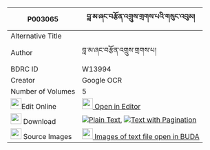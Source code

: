 |P003065|བླ་མ་ཞང་བརྩོན་འགྲུས་གྲགས་པའི་གསུང་འབུམ། 
| --- | --- 
|Alternative Title |
|Author| བླ་མ་ཞང་བརྩོན་འགྲུས་གྲགས་པ།
|BDRC ID | W13994
|Creator | Google OCR
|Number of Volumes| 5
|<img width="25" src="https://img.icons8.com/color/25/000000/edit-property.png">Edit Online| [<img width="25" src="https://avatars.githubusercontent.com/u/45091458?s=200&v=4"> Open in Editor](http://editor.openpecha.org/P003065)
|<img width="25" src="https://img.icons8.com/fluent/48/000000/download-2.png"/>  Download | [![](https://img.icons8.com/color/20/000000/txt.png)Plain Text](https://github.com/Openpecha/P003065/releases/download/v2/lama_shyang_tsondru_drakpa_i_s_plain_P003065.zip), [![](https://img.icons8.com/color/20/000000/txt.png)Text with Pagination](https://github.com/Openpecha/P003065/releases/download/v2/lama_shyang_tsondru_drakpa_i_s_pages_P003065.zip)
|<img width="25" src="https://img.icons8.com/plasticine/100/000000/pictures-folder.png"/>  Source Images | [<img width="25" src="https://library.bdrc.io/icons/BUDA-small.svg"> Images of text file open in BUDA](https://library.bdrc.io/show/bdr:W13994)